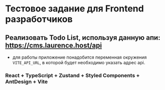 # Тестовое задание для Frontend разработчиков

## Реализовать Todo List, используя данную апи: https://cms.laurence.host/api

- для работы приложение понадобится переменная окружения `VITE_API_URL`, в которой будет необходимо указать адрес api.

### React + TypeScript + Zustand + Styled Components + AntDesign + Vite

